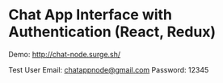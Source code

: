 # Chat App Interface with Authentication (React, Redux)

Demo: http://chat-node.surge.sh/

Test User
Email: chatappnode@gmail.com
Password: 12345